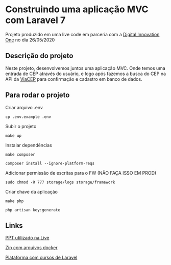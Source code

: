 # Construindo uma aplicação MVC com Laravel 7

Projeto produzido em uma live code em parceria com a [Digital Innovation One](https://digitalinnovation.one) no dia 26/05/2020

## Descrição do projeto

Neste projeto, desenvolvemos juntos uma aplicação MVC. Onde temos uma entrada de CEP através do usuário, e logo após
fazemos a busca do CEP na API da [ViaCEP](http://viacep.com.br/) para confirmação e cadastro em banco de dados.

## Para rodar o projeto

Criar arquivo .env

``cp .env.example .env``

Subir o projeto

``make up``

Instalar dependências

``make composer``

``composer install --ignore-platform-reqs``

Adicionar permissão de escritas para o FW (NÃO FAÇA ISSO EM PROD)

``sudo chmod -R 777 storage/logs storage/framework``

Criar chave da aplicação

``make php``

``php artisan key:generate``

## Links

[PPT utilizado na Live](https://docs.google.com/presentation/d/1-ao-3echbBHzdSqRF726K4GUFMn7JoL0dhoJWyPORXY/edit?usp=sharing)

[Zip com arquivos docker](https://bit.ly/vitor-laravel-utils)

[Plataforma com cursos de Laravel](https://laracasts.com/)
